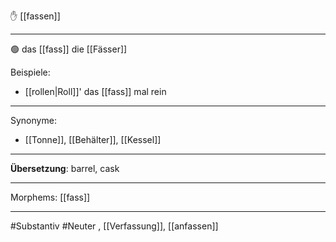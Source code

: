 ✋ [[fassen]]  

---

🟢 das [[fass]]
die [[Fässer]]

Beispiele:
- [[rollen|Roll]]' das [[fass]] mal rein 

---
Synonyme:
- [[Tonne]], [[Behälter]], [[Kessel]]

---
**Übersetzung**: barrel, cask

---

Morphems:
[[fass]]

---
#Substantiv #Neuter
, [[Verfassung]], [[anfassen]]